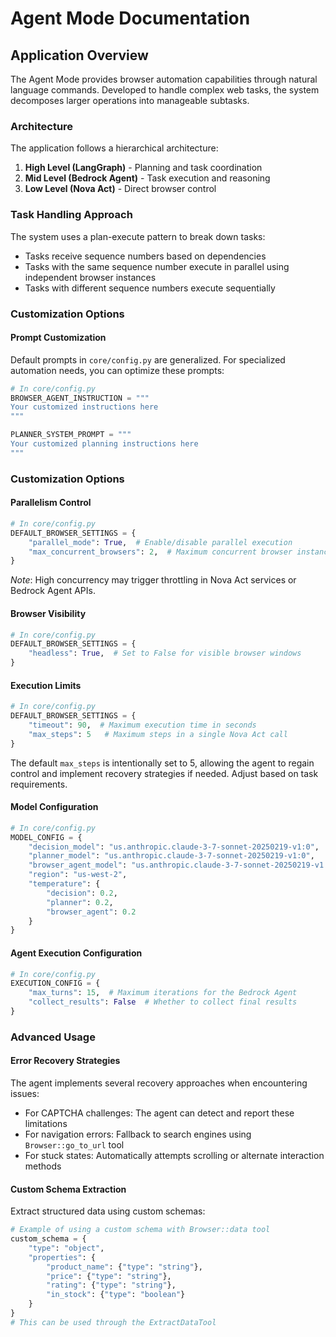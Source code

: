 # Agent Mode Documentation

## Application Overview

The Agent Mode provides browser automation capabilities through natural language commands. Developed to handle complex web tasks, the system decomposes larger operations into manageable subtasks.

### Architecture

The application follows a hierarchical architecture:

1. **High Level (LangGraph)** - Planning and task coordination
2. **Mid Level (Bedrock Agent)** - Task execution and reasoning
3. **Low Level (Nova Act)** - Direct browser control

### Task Handling Approach

The system uses a plan-execute pattern to break down tasks:

- Tasks receive sequence numbers based on dependencies
- Tasks with the same sequence number execute in parallel using independent browser instances
- Tasks with different sequence numbers execute sequentially

### Customization Options

#### Prompt Customization

Default prompts in `core/config.py` are generalized. For specialized automation needs, you can optimize these prompts:

```python
# In core/config.py
BROWSER_AGENT_INSTRUCTION = """
Your customized instructions here
"""

PLANNER_SYSTEM_PROMPT = """
Your customized planning instructions here
"""
```

### Customization Options

#### Parallelism Control

```python
# In core/config.py
DEFAULT_BROWSER_SETTINGS = {
    "parallel_mode": True,  # Enable/disable parallel execution
    "max_concurrent_browsers": 2,  # Maximum concurrent browser instances
}

```
*Note*: High concurrency may trigger throttling in Nova Act services or Bedrock Agent APIs.

#### Browser Visibility

```python
# In core/config.py
DEFAULT_BROWSER_SETTINGS = {
    "headless": True,  # Set to False for visible browser windows
}
```

#### Execution Limits

```python
# In core/config.py
DEFAULT_BROWSER_SETTINGS = {
    "timeout": 90,  # Maximum execution time in seconds
    "max_steps": 5   # Maximum steps in a single Nova Act call
}
```

The default `max_steps` is intentionally set to 5, allowing the agent to regain control and implement recovery strategies if needed. Adjust based on task requirements.

#### Model Configuration

```python
# In core/config.py
MODEL_CONFIG = {
    "decision_model": "us.anthropic.claude-3-7-sonnet-20250219-v1:0",
    "planner_model": "us.anthropic.claude-3-7-sonnet-20250219-v1:0",
    "browser_agent_model": "us.anthropic.claude-3-7-sonnet-20250219-v1:0",
    "region": "us-west-2",
    "temperature": {
        "decision": 0.2,
        "planner": 0.2,
        "browser_agent": 0.2
    }
}
```


#### Agent Execution Configuration

```python
# In core/config.py
EXECUTION_CONFIG = {
    "max_turns": 15,  # Maximum iterations for the Bedrock Agent
    "collect_results": False  # Whether to collect final results
}
```

### Advanced Usage

#### Error Recovery Strategies

The agent implements several recovery approaches when encountering issues:
- For CAPTCHA challenges: The agent can detect and report these limitations
- For navigation errors: Fallback to search engines using `Browser::go_to_url` tool
- For stuck states: Automatically attempts scrolling or alternate interaction methods

#### Custom Schema Extraction

Extract structured data using custom schemas:

```python
# Example of using a custom schema with Browser::data tool
custom_schema = {
    "type": "object",
    "properties": {
        "product_name": {"type": "string"},
        "price": {"type": "string"},
        "rating": {"type": "string"},
        "in_stock": {"type": "boolean"}
    }
}
# This can be used through the ExtractDataTool
```

